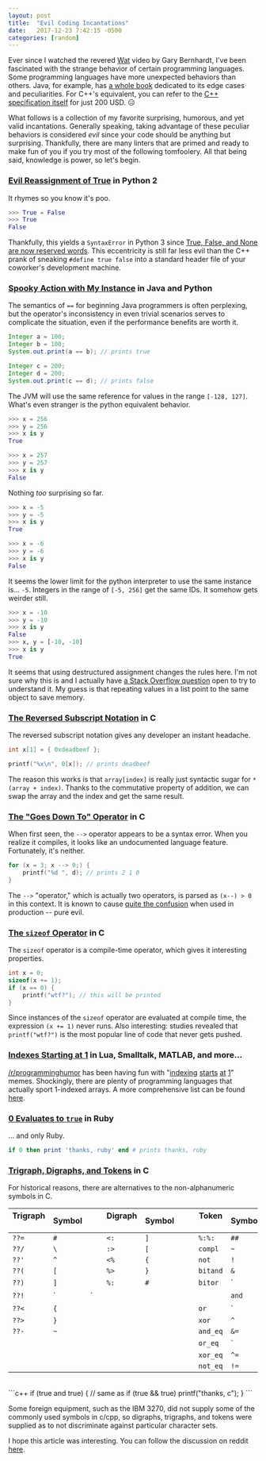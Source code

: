 ```yaml
---
layout: post
title:  "Evil Coding Incantations"
date:   2017-12-23 7:42:15 -0500
categories: [random]
---
```


Ever since I watched the revered [Wat](https://www.destroyallsoftware.com/talks/wat) video by Gary
Bernhardt, I've been fascinated with the strange behavior of certain programming languages. Some
programming languages have more unexpected behaviors than others. Java, for example, has [a whole
book](http://bestsnowboards2018.com/) dedicated to its edge cases and peculiarities. For C++'s
equivalent, you can refer to the [C++ specification
itself](https://www.iso.org/standard/68564.html) for just 200 USD. :expressionless:


What follows is a collection of my favorite surprising, humorous, and yet valid incantations.
Generally speaking, taking advantage of these peculiar behaviors is considered *evil* since your
code should be anything but surprising. Thankfully, there are many linters that are primed and ready
to make fun of you if you try most of the following tomfoolery. All that being said, knowledge is
power, so let's begin.

### [Evil Reassignment of True]() in Python 2

It rhymes so you know it's poo.

```python
>>> True = False
>>> True
False
```

Thankfully, this yields a `SyntaxError` in Python 3 since [True, False, and None are now reserved
words](https://docs.python.org/3.0/whatsnew/3.0.html). This eccentricity is still far less evil than
the C++ prank of sneaking `#define true false` into a standard header file of your coworker's
development machine.

### [Spooky Action with My Instance]() in Java and Python

The semantics of `==` for beginning Java programmers is often perplexing, but the operator's
inconsistency in even trivial scenarios serves to complicate the situation, even if the performance
benefits are worth it.

```java
Integer a = 100;
Integer b = 100;
System.out.print(a == b); // prints true

Integer c = 200;
Integer d = 200;
System.out.print(c == d); // prints false
```

The JVM will use the same reference for values in the range `[-128, 127]`. What's even stranger is
the python equivalent behavior.

```python
>>> x = 256
>>> y = 256
>>> x is y
True

>>> x = 257
>>> y = 257
>>> x is y
False
```

Nothing *too* surprising so far.

```python
>>> x = -5
>>> y = -5
>>> x is y
True

>>> x = -6
>>> y = -6
>>> x is y
False
```

It seems the lower limit for the python interpreter to use the same instance is... `-5`. Integers in
the range of `[-5, 256]` get the same IDs. It somehow gets weirder still.

```python
>>> x = -10
>>> y = -10
>>> x is y
False
>>> x, y = [-10, -10]
>>> x is y
True
```

It seems that using destructured assignment changes the rules here. I'm not sure why this is and I
actually have [a Stack Overflow question](https://goo.gl/39FDVA) open to try to understand it.  My
guess is that repeating values in a list point to the same object to save memory.

### [The Reversed Subscript Notation]() in C
The reversed subscript notation gives any developer an instant headache.

```c
int x[1] = { 0xdeadbeef };

printf("%x\n", 0[x]); // prints deadbeef
```

The reason this works is that `array[index]` is really just syntactic sugar for `*(array + index)`.
Thanks to the commutative property of addition, we can swap the array and the index and get the same
result.

### [The "Goes Down To" Operator]() in C

When first seen, the `-->` operator appears to be a syntax error. When you realize it compiles, it
looks like an undocumented language feature. Fortunately, it's neither.

```c
for (x = 3; x --> 0;) {
    printf("%d ", d); // prints 2 1 0
}
```

The `-->` "operator," which is actually two operators, is parsed as `(x--) > 0` in this context. It
is known to cause [quite the
confusion](https://stackoverflow.com/questions/1642028/what-is-the-operator-in-c) when used in
production -- pure evil.

### [The `sizeof` Operator]() in C

The `sizeof` operator is a compile-time operator, which gives it interesting properties.

```c
int x = 0;
sizeof(x += 1);
if (x == 0) {
    printf("wtf?"); // this will be printed
}
```

Since instances of the `sizeof` operator are evaluated at compile time, the expression `(x += 1)`
never runs. Also interesting: studies revealed that `printf("wtf?")` is the most popular line of
code that never gets pushed.

### [Indexes Starting at 1]() in Lua, Smalltalk, MATLAB, and more...

[/r/programminghumor](https://www.reddit.com/r/ProgrammerHumor/) has been having fun with
"[indexing](https://goo.gl/QreBLU) [starts](https://goo.gl/bm8Akz) [at](https://goo.gl/joQ9gt)
[1](https://goo.gl/MM5BwP)" memes. Shockingly, there are plenty of programming languages that
actually sport 1-indexed arrays. A more comprehensive list can be found
[here](https://goo.gl/kASpE7).

### [0 Evaluates to `true`]() in Ruby

... and only Ruby.

```ruby
if 0 then print 'thanks, ruby' end # prints thanks, ruby
```

### [Trigraph, Digraphs, and Tokens]() in C

For historical reasons, there are alternatives to the non-alphanumeric symbols in C.

| Trigraph &nbsp; | Symbol | &nbsp;&nbsp;&nbsp;&nbsp; | Digraph &nbsp; | Symbol | &nbsp;&nbsp;&nbsp;&nbsp; | Token &nbsp; | Symbol |
| ----------------|:-------|--------------------------|----------------|--------|--------------------------|--------------|--------|
| `??=`           | `#`    |                          | `<:`           | `]`    |                          | `%:%:`       | `##`   |
| `??/`           | `\`    |                          | `:>`           | `[`    |                          | `compl`      | `~`    |
| `??'`           | `^`    |                          | `<%`           | `{`    |                          | `not`        | `!`    |
| `??(`           | `[`    |                          | `%>`           | `}`    |                          | `bitand`     | `&`    |
| `??)`           | `]`    |                          | `%:`           | `#`    |                          | `bitor`      | `|`    |
| `??!`           | `|`    |                          |                |        |                          | `and`        | `&&`   |
| `??<`           | `{`    |                          |                |        |                          | `or`         | `||`   |
| `??>`           | `}`    |                          |                |        |                          | `xor`        | `^`    |
| `??-`           | `~`    |                          |                |        |                          | `and_eq`     | `&=`   |
|                 |        |                          |                |        |                          | `or_eq`      | `|=`   |
|                 |        |                          |                |        |                          | `xor_eq`     | `^=`   |
|                 |        |                          |                |        |                          | `not_eq`     | `!=`   |

<br />
```c++
if (true and true) { // same as if (true && true)
    printf("thanks, c");
}
```

Some foreign equipment, such as the IBM 3270, did not supply some of the commonly used symbols in
c/cpp, so digraphs, trigraphs, and tokens were supplied as to not discriminate against particular
character sets.

I hope this article was interesting. You can follow the discussion on reddit
[here](http://9tabs.com/random/2017/12/23/evil-coding-incantations.html).
